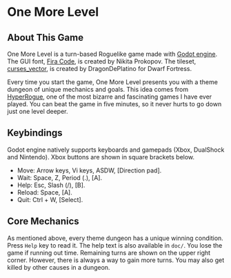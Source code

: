 # One More Level

## About This Game

One More Level is a turn-based Roguelike game made with [Godot engine](https://godotengine.org). The GUI font, [Fira Code](https://github.com/tonsky/FiraCode), is created by Nikita Prokopov. The tileset, [curses_vector](http://www.bay12forums.com/smf/index.php?topic=161328.0), is created by DragonDePlatino for Dwarf Fortress.

Every time you start the game, One More Level presents you with a theme dungeon of unique mechanics and goals. This idea comes from [HyperRogue](https://store.steampowered.com/app/342610/HyperRogue/), one of the most bizarre and fascinating games I have ever played. You can beat the game in five minutes, so it never hurts to go down just one level deeper.

## Keybindings

Godot engine natively supports keyboards and gamepads (Xbox, DualShock and Nintendo). Xbox buttons are shown in square brackets below.

* Move: Arrow keys, Vi keys, ASDW, [Direction pad].
* Wait: Space, Z, Period (.), [A].
* Help: Esc, Slash (/), [B].
* Reload: Space, [A].
* Quit: Ctrl + W, [Select].

## Core Mechanics

As mentioned above, every theme dungeon has a unique winning condition. Press `Help` key to read it. The help text is also available in `doc/`. You lose the game if running out time. Remaining turns are shown on the upper right corner. However, there is always a way to gain more turns. You may also get killed by other causes in a dungeon.
